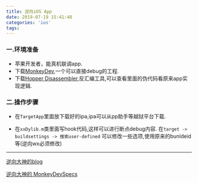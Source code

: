 ```yaml
---
title: 逆向iOS App
date: 2019-07-19 15:41:48
categories: 'ios'
tags:
---
```

### 一.环境准备

- 苹果开发者，能真机联调app.
- 下载[MonkeyDev](https://github.com/AloneMonkey/MonkeyDev),一个可以直接debug的工程.
- 下载[Hopper Disassembler](https://www.waitsun.com/hopper-disassembler-4-2-0.html),反汇编工具,可以查看里面的伪代码看原来app实现逻辑.

### 二.操作步骤
- 在`TargetApp`里面放下载好的ipa,ipa可以从pp助手等越狱平台下载.

- 在`xxDylib.m`类里面写hook代码,这样可以进行断点debug内容.
在`target -> buildsettings -> 搜索user-defined` 可以修改一些选项,使用原来的bunldeid 等(逆向wx必须修改)

---------
[逆向大神的blog](http://www.alonemonkey.com/2017/07/12/monkeydev-without-jailbreak/)

[逆向大神的 MonkeyDevSpecs](https://github.com/AloneMonkey/MonkeyDevSpecs)
